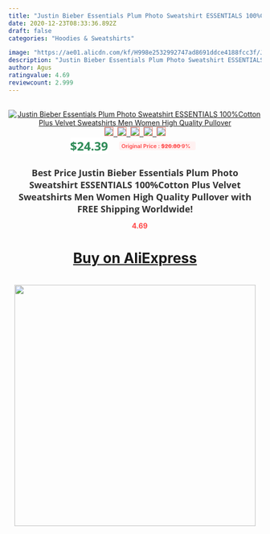 ```yaml
---
title: "Justin Bieber Essentials Plum Photo Sweatshirt ESSENTIALS 100%Cotton Plus Velvet Sweatshirts Men Women High Quality Pullover"
date: 2020-12-23T08:33:36.892Z
draft: false
categories: "Hoodies & Sweatshirts"

image: "https://ae01.alicdn.com/kf/H998e2532992747ad8691ddce4188fcc3f/Justin-Bieber-Essentials-Plum-Photo-Sweatshirt-ESSENTIALS-100-Cotton-Plus-Velvet-Sweatshirts-Men-Women-High-Quality.jpg"
description: "Justin Bieber Essentials Plum Photo Sweatshirt ESSENTIALS 100%Cotton Plus Velvet Sweatshirts Men Women High Quality Pullover"
author: Agus
ratingvalue: 4.69
reviewcount: 2.999
---
```

<br>
<div style="text-align: center;">
<a href="https://s.click.aliexpress.com/e/_A4NFtj" target="_blank" rel="nofollow noopener noreferrer"><img alt="Justin Bieber Essentials Plum Photo Sweatshirt ESSENTIALS 100%Cotton Plus Velvet Sweatshirts Men Women High Quality Pullover" class="magnifier-image" src="https://ae01.alicdn.com/kf/H998e2532992747ad8691ddce4188fcc3f/Justin-Bieber-Essentials-Plum-Photo-Sweatshirt-ESSENTIALS-100-Cotton-Plus-Velvet-Sweatshirts-Men-Women-High-Quality.jpg_640x640.jpg">
<br>
<img style="border:1px solid salmon" src="https://ae01.alicdn.com/kf/H998e2532992747ad8691ddce4188fcc3f/Justin-Bieber-Essentials-Plum-Photo-Sweatshirt-ESSENTIALS-100-Cotton-Plus-Velvet-Sweatshirts-Men-Women-High-Quality.jpg_120x120.jpg">&nbsp;&nbsp;<img style="border:1px solid salmon" src="https://ae01.alicdn.com/kf/H8d82512a28424da3bc3d586f34350076T/Justin-Bieber-Essentials-Plum-Photo-Sweatshirt-ESSENTIALS-100-Cotton-Plus-Velvet-Sweatshirts-Men-Women-High-Quality.jpg_120x120.jpg">&nbsp;&nbsp;<img style="border:1px solid salmon" src="https://ae01.alicdn.com/kf/He6157bb1a4d14900a9d701e209577923S/Justin-Bieber-Essentials-Plum-Photo-Sweatshirt-ESSENTIALS-100-Cotton-Plus-Velvet-Sweatshirts-Men-Women-High-Quality.jpg_120x120.jpg">&nbsp;&nbsp;<img style="border:1px solid salmon" src="https://ae01.alicdn.com/kf/H6782c2466ad34dd3947bbf3cb86c7e9dk/Justin-Bieber-Essentials-Plum-Photo-Sweatshirt-ESSENTIALS-100-Cotton-Plus-Velvet-Sweatshirts-Men-Women-High-Quality.jpg_120x120.jpg">&nbsp;&nbsp;<img style="border:1px solid salmon" src="https://ae01.alicdn.com/kf/H370f83da9b4142509c7209f5d3b20156S/Justin-Bieber-Essentials-Plum-Photo-Sweatshirt-ESSENTIALS-100-Cotton-Plus-Velvet-Sweatshirts-Men-Women-High-Quality.jpg_120x120.jpg"></a></div><br0>
<div style="text-align: center;"><span style="background-color: white; border: 0px; box-sizing: border-box; color: seagreen; display: inline-block; font-family: &quot;open sans&quot; , &quot;arial&quot; , &quot;helvetica&quot; , sans-serif , &quot;heiti&quot;; font-size: 24px; font-stretch: inherit; font-weight: 700; line-height: inherit; margin: 0px 10px 0px 0px; padding: 0px; vertical-align: middle;">$24.39 </span>
<span style="background: rgb(255 , 241 , 241); border-radius: 3px; border: 0px; box-sizing: border-box; color: #ff4747; display: inline-block; font-family: inherit; font-size: 12px; font-stretch: inherit; font-style: inherit; font-variant: inherit; font-weight: 600; line-height: inherit; margin: 0px; padding: 2px 5px; transform: scale(0.9); vertical-align: middle;">Original Price : <b style="text-decoration: line-through;">$26.80 </b> 9%&nbsp;&nbsp;</span></div>
<h1 style="color: #333333; display: inline-block; font-family: &quot;open sans&quot; , &quot;arial&quot; , &quot;helvetica&quot; , sans-serif , &quot;heiti&quot;; font-size: 18px; font-stretch: inherit; font-weight: 700; text-align: center;">Best Price Justin Bieber Essentials Plum Photo Sweatshirt ESSENTIALS 100%Cotton Plus Velvet Sweatshirts Men Women High Quality Pullover with FREE Shipping Worldwide!</h1>
<div style="color: #ff4747; text-align: center;">
<img src="https://4.bp.blogspot.com/-M0ZcTcb-5uY/XleCXlxnR4I/AAAAAAAAAEc/OrjgMkXV1oMQFaCRZj5HQwOCBcu3w1FegCPcBGAYYCw/s1600/star.png" style="height: 15px;">&nbsp;<b>4.69</b></div>
<div class="button_cont" align="center"><a class="buynow_a" href="https://s.click.aliexpress.com/e/_A4NFtj" target="_blank" rel="nofollow noopener noreferrer"><H1>Buy on AliExpress</H1></a></div><br>
<div class="separator" style="clear: both; text-align: center;">
<img src="https://lh3.googleusercontent.com/-pTy5HemUv9M/XlePHvY0dAI/AAAAAAAAAE4/0nX5iRUoIWY8eMW9Dpxeirr157OZliDIgCLcBGAsYHQ/s1600/badge.gif" width="480">
</div>
